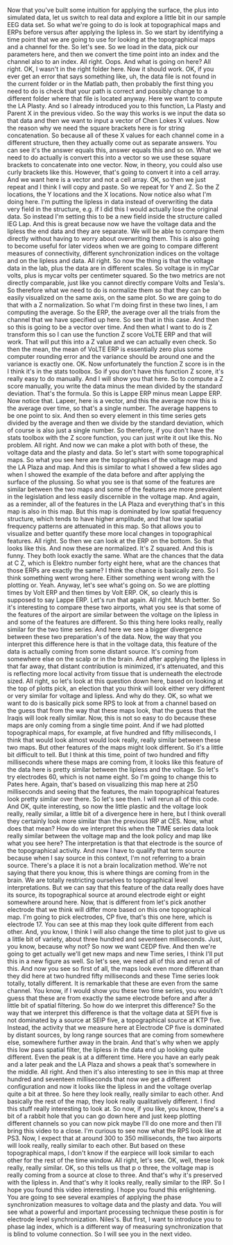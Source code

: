  Now that you've built some intuition for applying the surface, the plus into simulated data, let us switch to real data and explore a little bit in our sample EEG data set. So what we're going to do is look at topographical maps and ERPs before versus after applying the lipless in. So we start by identifying a time point that we are going to use for looking at the topographical maps and a channel for the. So let's see. So we load in the data, pick our parameters here, and then we convert the time point into an index and the channel also to an index. All right. Oops. And what is going on here? All right. OK, I wasn't in the right folder here. Now it should work. OK, if you ever get an error that says something like, uh, the data file is not found in the current folder or in the Matlab path, then probably the first thing you need to do is check that your path is correct and possibly change to a different folder where that file is located anyway. Here we want to compute the LA Plasty. And so I already introduced you to this function, La Plasty and Parent X in the previous video. So the way this works is we input the data so that data and then we want to input a vector of Chen Lokes X values. Now the reason why we need the square brackets here is for string concatenation. So because all of these X values for each channel come in a different structure, then they actually come out as separate answers. You can see it's the answer equals this, answer equals this and so on. What we need to do actually is convert this into a vector so we use these square brackets to concatenate into one vector. Now, in theory, you could also use curly brackets like this. However, that's going to convert it into a cell array. And we want here is a vector and not a cell array. OK, so then we just repeat and I think I will copy and paste. So we repeat for Y and Z. So the Z locations, the Y locations and the X locations. Now notice also what I'm doing here. I'm putting the lipless in data instead of overwriting the data very field in the structure, e.g. if I did this I would actually lose the original data. So instead I'm setting this to be a new field inside the structure called IEG Lap. And this is great because now we have the voltage data and the lipless the end data and they are separate. We will be able to compare them directly without having to worry about overwriting them. This is also going to become useful for later videos when we are going to compare different measures of connectivity, different synchronization indices on the voltage and on the lipless and data. All right. So now the thing is that the voltage data in the lab, plus the data are in different scales. So voltage is in myCar volts, plus is mycar volts per centimeter squared. So the two metrics are not directly comparable, just like you cannot directly compare Volts and Tesla's. So therefore what we need to do is normalize them so that they can be easily visualized on the same axis, on the same plot. So we are going to do that with a Z normalization. So what I'm doing first in these two lines, I am computing the average. So the ERP, the average over all the trials from the channel that we have specified up here. So see that in this case. And then so this is going to be a vector over time. And then what I want to do is Z transform this so I can use the function Z score VoLTE ERP and that will work. That will put this into a Z value and we can actually even check. So then the mean, the mean of VoLTE ERP is essentially zero plus some computer rounding error and the variance should be around one and the variance is exactly one. OK. Now unfortunately the function Z score is in the I think it's in the stats toolbox. So if you don't have this function Z score, it's really easy to do manually. And I will show you that here. So to compute a Z score manually, you write the data minus the mean divided by the standard deviation. That's the formula. So this is Lappe ERP minus mean Lappe ERP. Now notice that. Lapeer, here is a vector, and this the average now this is the average over time, so that's a single number. The average happens to be one point to six. And then so every element in this time series gets divided by the average and then we divide by the standard deviation, which of course is also just a single number. So therefore, if you don't have the stats toolbox with the Z score function, you can just write it out like this. No problem. All right. And now we can make a plot with both of these, the voltage data and the plasty and data. So let's start with some topographical maps. So what you see here are the topographies of the voltage map and the LA Plaza and map. And this is similar to what I showed a few slides ago when I showed the example of the data before and after applying the surface of the plussing. So what you see is that some of the features are similar between the two maps and some of the features are more prevalent in the legislation and less easily discernible in the voltage map. And again, as a reminder, all of the features in the LA Plaza and everything that's in this map is also in this map. But this map is dominated by low spatial frequency structure, which tends to have higher amplitude, and that low spatial frequency patterns are attenuated in this map. So that allows you to visualize and better quantify these more local changes in topographical features. All right. So then we can look at the ERP on the bottom. So that looks like this. And now these are normalized. It's Z squared. And this is funny. They both look exactly the same. What are the chances that the data at C Z, which is Elektro number forty eight here, what are the chances that those ERPs are exactly the same? I think the chance is basically zero. So I think something went wrong here. Either something went wrong with the plotting or. Yeah. Anyway, let's see what's going on. So we are plotting times by Volt ERP and then times by Volt ERP. OK, so clearly this is supposed to say Lappe ERP. Let's run that again. All right. Much better. So it's interesting to compare these two airports, what you see is that some of the features of the airport are similar between the voltage on the lipless in and some of the features are different. So this thing here looks really, really similar for the two time series. And here we see a bigger divergence between these two preparation's of the data. Now, the way that you interpret this difference here is that in the voltage data, this feature of the data is actually coming from some distant source. It's coming from somewhere else on the scalp or in the brain. And after applying the lipless in that far away, that distant contribution is minimized, it's attenuated, and this is reflecting more local activity from tissue that is underneath the electrode sized. All right, so let's look at this question down here, based on looking at the top of plotts pick, an election that you think will look either very different or very similar for voltage and lipless. And why do they. OK, so what we want to do is basically pick some RPS to look at from a channel based on the guess that from the way that these maps look, that the guess that the Iraqis will look really similar. Now, this is not so easy to do because these maps are only coming from a single time point. And if we had plotted topographical maps, for example, at five hundred and fifty milliseconds, I think that would look almost would look really, really similar between these two maps. But other features of the maps might look different. So it's a little bit difficult to tell. But I think at this time, point of two hundred and fifty milliseconds where these maps are coming from, it looks like this feature of the data here is pretty similar between the lipless and the voltage. So let's try electrodes 60, which is not name eight. So I'm going to change this to Pates here. Again, that's based on visualizing this map here at 250 milliseconds and seeing that the features, the main topographical features look pretty similar over there. So let's see then. I will rerun all of this code. And OK, quite interesting, so now the little plastic and the voltage look really, really similar, a little bit of a divergence here in here, but I think overall they certainly look more similar than the previous IRP at CES. Now, what does that mean? How do we interpret this when the TIME series data look really similar between the voltage map and the look policy and map like what you see here? The interpretation is that that electrode is the source of the topographical activity. And now I have to qualify that term source because when I say source in this context, I'm not referring to a brain source. There's a place it is not a brain localization method. We're not saying that there you know, this is where things are coming from in the brain. We are totally restricting ourselves to topographical level interpretations. But we can say that this feature of the data really does have its source, its topographical source at around electrode eight or eight somewhere around here. Now, that is different from let's pick another electrode that we think will differ more based on this one topographical map. I'm going to pick electrodes, CP five, that's this one here, which is electrode 17. You can see at this map they look quite different from each other. And, you know, I think I will also change the time to plot just to give us a little bit of variety, about three hundred and seventeen milliseconds. Just, you know, because why not? So now we want CEDP five. And then we're going to get actually we'll get new maps and new Time series, I think I'll put this in a new figure as well. So let's see, we need all of this and rerun all of this. And now you see so first of all, the maps look even more different than they did here at two hundred fifty milliseconds and these Time series look totally, totally different. It is remarkable that these are even from the same channel. You know, if I would show you these two time series, you wouldn't guess that these are from exactly the same electrode before and after a little bit of spatial filtering. So how do we interpret this difference? So the way that we interpret this difference is that the voltage data at SEPI five is not dominated by a source at SEIP five, a topographical source at KTP five. Instead, the activity that we measure here at Electrode CP five is dominated by distant sources, by long range sources that are coming from somewhere else, somewhere further away in the brain. And that's why when we apply this low pass spatial filter, the lipless in the data end up looking quite different. Even the peak is at a different time. Here you have an early peak and a later peak and the LA Plaza and shows a peak that's somewhere in the middle. All right. And then it's also interesting to see in this map at three hundred and seventeen milliseconds that now we get a different configuration and now it looks like the lipless in and the voltage overlap quite a bit at three. So here they look really, really similar to each other. And basically the rest of the map, they look really qualitatively different. I find this stuff really interesting to look at. So now, if you like, you know, there's a bit of a rabbit hole that you can go down here and just keep plotting different channels so you can now pick maybe I'll do one more and then I'll bring this video to a close. I'm curious to see now what the RPS look like at PS3. Now, I expect that at around 300 to 350 milliseconds, the two airports will look really, really similar to each other. But based on these topographical maps, I don't know if the earpiece will look similar to each other for the rest of the time window. All right, let's see. OK, well, these look really, really similar. OK, so this tells us that p o three, the voltage map is really coming from a source at close to three. And that's why it's preserved with the lipless in. And that's why it looks really, really similar to the IRP. So I hope you found this video interesting. I hope you found this enlightening. You are going to see several examples of applying the phase synchronization measures to voltage data and the plasty and data. You will see what a powerful and important processing technique these postin is for electrode level synchronization. Niles's. But first, I want to introduce you to phase lag index, which is a different way of measuring synchronization that is blind to volume connection. So I will see you in the next video.